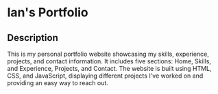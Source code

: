 # Ian's Portfolio

## Description 
This is my personal portfolio website showcasing my skills, experience, projects, and contact information. It includes five sections: Home, Skills, and Experience, Projects, and Contact. 
The website is built using HTML, CSS, and JavaScript, displaying different projects I've worked on and providing an easy way to reach out.
